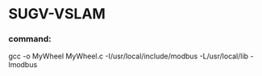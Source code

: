 # SUGV-VSLAM
### command:
gcc -o MyWheel MyWheel.c -I/usr/local/include/modbus -L/usr/local/lib -lmodbus

